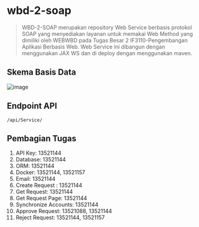 # wbd-2-soap
> WBD-2-SOAP merupakan repository Web Service berbasis protokol SOAP yang menyediakan layanan untuk memakai Web Method yang dimiliki oleh WEBWBD pada Tugas Besar 2 IF3110-Pengembangan Aplikasi Berbasis Web. Web Service ini dibangun dengan menggunakan JAX WS dan di deploy dengan menggunakan maven.

## Skema Basis Data
![image](https://github.com/Marthenn/wbd-2-soap/assets/89301265/75891f21-92a4-415d-84af-859608a1cbca)

## Endpoint API
`/api/Service/`

## Pembagian Tugas
1. API Key: 13521144
2. Database: 13521144
3. ORM: 13521144
4. Docker: 13521144, 13521157
5. Email: 13521144
6. Create Request : 13521144
7. Get Request: 13521144
8. Get Request Page: 13521144
9. Synchronize Accounts: 13521144
10. Approve Request: 13521088, 13521144 
11. Reject Request: 13521144, 13521157
